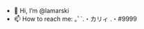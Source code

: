 - 👋 Hi, I’m @lamarski
- 📫 How to reach me: ｡ﾟ`.・カリィ .・#9999

<!---
lamarski/lamarski is a ✨ special ✨ repository because its `README.md` (this file) appears on your GitHub profile.
You can click the Preview link to take a look at your changes.
--->
